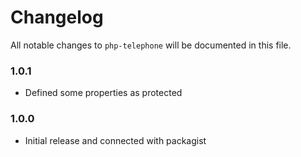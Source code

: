 # Changelog

All notable changes to `php-telephone` will be documented in this file.

### 1.0.1
- Defined some properties as protected

### 1.0.0
- Initial release and connected with packagist

